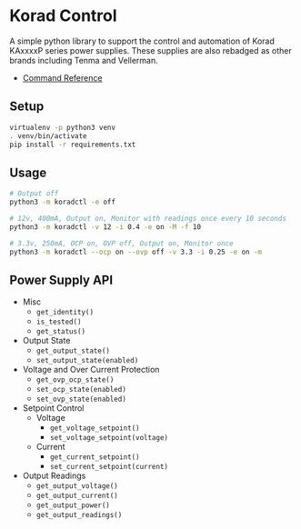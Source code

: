 # Korad Control

A simple python library to support the control and automation of Korad KAxxxxP series power supplies.
These supplies are also rebadged as other brands including Tenma and Vellerman.

- [Command Reference](https://sigrok.org/wiki/Korad_KAxxxxP_series)

## Setup

```bash
virtualenv -p python3 venv
. venv/bin/activate
pip install -r requirements.txt
```

## Usage

```bash
# Output off
python3 -m koradctl -e off

# 12v, 400mA, Output on, Monitor with readings once every 10 seconds
python3 -m koradctl -v 12 -i 0.4 -e on -M -f 10

# 3.3v, 250mA, OCP on, OVP off, Output on, Monitor once
python3 -m koradctl --ocp on --ovp off -v 3.3 -i 0.25 -e on -m
```

## Power Supply API

- Misc
    - `get_identity()`
    - `is_tested()`
    - `get_status()`
- Output State
    - `get_output_state()`
    - `set_output_state(enabled)`
- Voltage and Over Current Protection
    - `get_ovp_ocp_state()`
    - `set_ocp_state(enabled)`
    - `set_ovp_state(enabled)`
- Setpoint Control
    - Voltage
        - `get_voltage_setpoint()`
        - `set_voltage_setpoint(voltage)`
    - Current
        - `get_current_setpoint()`
        - `set_current_setpoint(current)`
- Output Readings
    - `get_output_voltage()`
    - `get_output_current()`
    - `get_output_power()`
    - `get_output_readings()`
